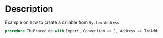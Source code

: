 # Description
Example on how to create a callable from  `System.Address`

```ada
procedure TheProcedure with Import, Convention => C, Address => TheAddress;
```